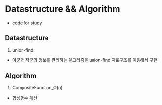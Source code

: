 # Datastructure && Algorithm
* code for study

## Datastructure
1. union-find
* 아군과 적군의 정보를 관리하는 알고리즘을 union-find 자료구조를 이용해서 구현

## Algorithm
1. CompositeFunction_O(n)
* 합성함수 계산 
